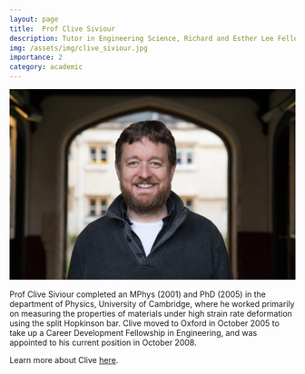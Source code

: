 ```yaml
---
layout: page
title:  Prof Clive Siviour 
description: Tutor in Engineering Science, Richard and Esther Lee Fellow in Engineering Science, Associate Professor of Engineering Science
img: /assets/img/clive_siviour.jpg
importance: 2
category: academic
---
```


<img src="/assets/img/clive_siviour.jpg" alt="Clive Siviour" width="720"/>

Prof Clive Siviour completed an MPhys (2001) and PhD (2005) in the department of Physics, University of Cambridge, where he worked primarily on measuring the properties of materials under high strain rate deformation using the split Hopkinson bar. Clive moved to Oxford in October 2005 to take up a Career Development Fellowship in Engineering, and was appointed to his current position in October 2008.

Learn more about Clive [here](https://www.pmb.ox.ac.uk/person/professor-clive-siviour).

